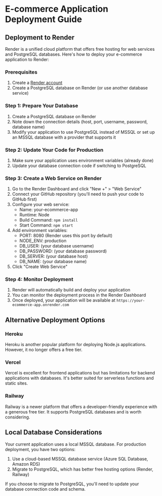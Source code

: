 # E-commerce Application Deployment Guide

## Deployment to Render

Render is a unified cloud platform that offers free hosting for web services and PostgreSQL databases. Here's how to deploy your e-commerce application to Render:

### Prerequisites

1. Create a [Render account](https://render.com/)
2. Create a PostgreSQL database on Render (or use another database service)

### Step 1: Prepare Your Database

1. Create a PostgreSQL database on Render
2. Note down the connection details (host, port, username, password, database name)
3. Modify your application to use PostgreSQL instead of MSSQL or set up an MSSQL database with a provider that supports it

### Step 2: Update Your Code for Production

1. Make sure your application uses environment variables (already done)
2. Update your database connection code if switching to PostgreSQL

### Step 3: Create a Web Service on Render

1. Go to the Render Dashboard and click "New +" > "Web Service"
2. Connect your GitHub repository (you'll need to push your code to GitHub first)
3. Configure your web service:
   - Name: your-ecommerce-app
   - Runtime: Node
   - Build Command: `npm install`
   - Start Command: `npm start`
4. Add environment variables:
   - PORT: 8080 (Render uses this port by default)
   - NODE_ENV: production
   - DB_USER: (your database username)
   - DB_PASSWORD: (your database password)
   - DB_SERVER: (your database host)
   - DB_NAME: (your database name)
5. Click "Create Web Service"

### Step 4: Monitor Deployment

1. Render will automatically build and deploy your application
2. You can monitor the deployment process in the Render Dashboard
3. Once deployed, your application will be available at `https://your-ecommerce-app.onrender.com`

## Alternative Deployment Options

### Heroku

Heroku is another popular platform for deploying Node.js applications. However, it no longer offers a free tier.

### Vercel

Vercel is excellent for frontend applications but has limitations for backend applications with databases. It's better suited for serverless functions and static sites.

### Railway

Railway is a newer platform that offers a developer-friendly experience with a generous free tier. It supports PostgreSQL databases and is worth considering.

## Local Database Considerations

Your current application uses a local MSSQL database. For production deployment, you have two options:

1. Use a cloud-based MSSQL database service (Azure SQL Database, Amazon RDS)
2. Migrate to PostgreSQL, which has better free hosting options (Render, Railway)

If you choose to migrate to PostgreSQL, you'll need to update your database connection code and schema.